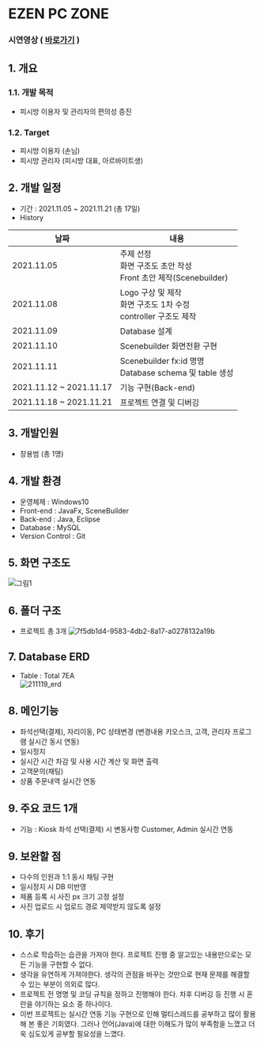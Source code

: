 # EZEN PC ZONE

### 시연영상 ( [바로가기](https://www.youtube.com/watch?v=xJC-KUXr47k) )

## 1. 개요
### 1.1. 개발 목적
- 피시방 이용자 및 관리자의 편의성 증진

### 1.2. Target
- 피시방 이용자 (손님)
- 피시방 관리자 (피시방 대표, 아르바이트생)

## 2. 개발 일정
- 기간 : 2021.11.05 ~ 2021.11.21 (총 17일)
- History

|날짜|내용|
|----|----|
|2021.11.05|주제 선정 <br>화면 구조도 초안 작성<br>Front 초안 제작(Scenebuilder)|
|2021.11.08|Logo 구상 및 제작<br>화면 구조도 1차 수정<br>controller 구조도 제작</br>|
|2021.11.09|Database 설계|
|2021.11.10|Scenebuilder 화면전환 구현|
|2021.11.11|Scenebuilder fx:id 명명<br>Database schema 및 table 생성</br>|
|2021.11.12 ~ 2021.11.17|기능 구현(Back-end)|
|2021.11.18 ~ 2021.11.21|프로젝트 연결 및 디버깅|

## 3. 개발인원
- 장용범 (총 1명)

## 4. 개발 환경
- 운영체제 : Windows10
- Front-end : JavaFx, SceneBuilder
- Back-end : Java, Eclipse
- Database : MySQL
- Version Control : Git

## 5. 화면 구조도
![그림1](https://user-images.githubusercontent.com/87436495/148365412-4378dfc2-398c-42bd-a3af-8b385f28f8a9.png)

## 6. 폴더 구조
- 프로젝트 총 3개
![7f5db1d4-9583-4db2-8a17-a0278132a19b](https://user-images.githubusercontent.com/87436495/148635544-fea89a05-15dd-415c-a046-edcad3f96e6a.png)

## 7. Database ERD  
- Table : Total 7EA  
![211119_erd](https://user-images.githubusercontent.com/87436495/142559102-8652b249-c012-49e9-bef6-6fde86fbe444.png)

## 8. 메인기능
- 좌석선택(결제), 자리이동, PC 상태변경 (변경내용 키오스크, 고객, 관리자 프로그램 실시간 동시 연동)
- 일시정지
- 실시간 시간 차감 및 사용 시간 계산 및 화면 출력
- 고객문의(채팅)
- 상품 주문내역 실시간 연동

## 9. 주요 코드 1개
- 기능 : Kiosk 좌석 선택(결제) 시 변동사항 Customer, Admin 실시간 연동

## 9. 보완할 점
- 다수의 인원과 1:1 동시 채팅 구현
- 일시정지 시 DB 미반영
- 제품 등록 시 사진 px 크기 고정 설정
- 사진 업로드 시 업로드 경로 제약받지 않도록 설정

## 10. 후기
- 스스로 학습하는 습관을 가져야 한다. 프로젝트 진행 중 알고있는 내용만으로는 모든 기능을 구현할 수 없다.
- 생각을 유연하게 가져야한다. 생각의 관점을 바꾸는 것만으로 현재 문제를 해결할 수 있는 부분이 의외로 많다.
- 프로젝트 전 명명 및 코딩 규칙을 정하고 진행해야 한다. 차후 디버깅 등 진행 시 혼란을 야기하는 요소 중 하나이다.
- 이번 프로젝트는 실시간 연동 기능 구현으로 인해 멀티스레드를 공부하고 많이 활용해 본 좋은 기회였다. 그러나 언어(Java)에 대한 이해도가 많이 부족함을 느꼈고 더욱 심도있게 공부할 필요성을 느꼈다.




<!-- 이번 프로젝트를 진행하면서 느낀 것은 2가지입니다.

첫째는 스스로 학습하는 것입니다. 프로젝트의 주요 기능이 멀티스레드로 시작 당시에 알고있는 내용만으로는 모든 기능을 구현할 수 없었습니다. 책과 인터넷을 통해 멀티스레드를 공부하고, 프로젝트 내에서의 상황에 대응시키기 위해 어떻게 해야하는지 계속 고민하고, 검색하고, 배웠습니다.
둘째는 생각의 유연하게 가지는 것입니다. 어렵다고 생각되는 문제 중의 일부를 단지 생각의 관점을 바꾼 것이 실마리가 되어 해결할 수 있었습니다. 이 경험은 어떤 어려운 코드를 만났을 때 Why?와 How?를 스스로 다시 생각해 볼 수 있게 했습니다.
프로젝트를 진행하면서 스스로 학습하는 습관과 스스로 문제에 대해 생각하고 해결하는 능력을 키웠습니다.



첫째는 명명 및 코딩 규칙의 필요성입니다. 프로젝트 진행 당시 파일명, 메소드명에 대해 크게 신경쓰지 않고 불규칙적으로 만들었습니다. 하지만 코드가 복잡해지고, 에러가 계속 발생하면서 디버깅을 할 때 규칙성이 없어서 혼란스러웠습니다.

- 프로젝트에서 왜 코드 형식, 명명 규칙 등에 대해 가이드를 세우는지 체감하게 되었습니다. 프로젝트 진행 시 파일명 등의 이름에 대해 별다른 중요성을 느끼지 못했습니다. 하지만 점점 복잡해지면서 
- 멀티스레드의 개념에 대해 좀 더 깊게 공부하고 활용할 수 있는 
프로젝트 진행 시 어려웠던 점
1. 3개 프로젝트 동시 연동
2. 1:1 동시 채팅
3. 실시간 시간 차감 및 사용시간 계산
처음 접근 :
현재 시간 - 로그인 시간으로 생각
db는 timestamp로 만들고 실시간으로 현재시간을 계속 업데이트 하며 동시에 로그인 시간을 빼는 것 실패

생각을 다르게 접근
날짜를 생각하지 않고 로그인 시작 시 0으로 시작
시간 차감 및 사용 시간은 시간과 시간을 빼는 것이 아니라 각자 1초 차감, 1초 증가로 별개로 계산


5. 멀티스레드 기능이 들어간 것 2개 이상을 하나의 화면에 담는 것

배운 것
1. 멀티스레드
좌석선택, 자리이동, 시간 출력, 주문, 채팅 등 실시간으로 연동하는 기술을 많이 사용해야 했습니다. 처음부터 멀티스레드의 개념,

2. 생각의 유연함의 중요성

프로젝트 진행 당시 문제 중 실시간 시간 계산 및 화면 출력 기능을 구현하는 문제는 생각의 관점을 바꾸는 것으로 해결할 수 있었습니다. <br>
처음에는 현재 시간와 로그인 시간를 빼는 것으로 가능할 것으로 생각하고 접근했습니다. 그러나 현재 시간을 실시간으로 계속 업데이트하며 동시에 DB에
업데이트하여 로그인 시간을 빼는 것을 실패했습니다.

이후 다르게 접근하여 날짜를 생각하지 않고 로그인 시 0으로 시작하는 것으로 생각했습니다. 그리고 
시간 차감 및 사용 시간은 시간 데이터를 빼는 방식이 아니라 각자 1초 차감, 1초 증가로 별개로 계산하여 DB에 업데이트하고 화면에 출력할 수 있었습니다.

이 문제 해결의 경험은 생각의 방식에 따라 어렵다고 생각되는 문제도 문제를 해결할 수 있는 실마리가 되어 문제를 해결할 수 있었다.


아쉬운 것
 -->
